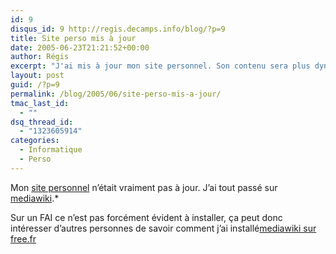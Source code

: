 ```yaml
---
id: 9
disqus_id: 9 http://regis.decamps.info/blog/?p=9
title: Site perso mis à jour
date: 2005-06-23T21:21:52+00:00
author: Régis
excerpt: "J'ai mis à jour mon site personnel. Son contenu sera plus dynamique grâce à mediawiki."
layout: post
guid: /?p=9
permalink: /blog/2005/06/site-perso-mis-a-jour/
tmac_last_id:
  - ""
dsq_thread_id:
  - "1323605914"
categories:
  - Informatique
  - Perso
---
```

Mon [site personnel](http://regis.decamps.free.fr/mediawiki/index.php?title=Accueil) n’était vraiment pas à jour. J’ai tout passé sur [mediawiki](http://www.mediawiki.org/).*
  
Sur un FAI ce n’est pas forcément évident à installer, ça peut donc intéresser d’autres personnes de savoir comment j’ai installé[mediawiki sur free.fr](http://regis.decamps.free.fr/mediawiki/index.php?title=Mediawiki_sur_free.fr)
